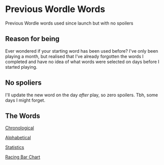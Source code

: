 # Previous Wordle Words

Previous Wordle words used since launch but with no spoilers

## Reason for being

Ever wondered if your starting word has been used before? I've only been playing a month, but realised that I've already forgotten the words I completed and have no idea of what words were selected on days before I started playing.

## No spoliers

I'll update the new word on the day *after* play, so zero spoilers. Tbh, some days I might forget.

## The Words

[Chronological](https://raw.githubusercontent.com/eagerterrier/previous-wordle-words/main/chronological.txt)

[Alphabetical](https://raw.githubusercontent.com/eagerterrier/previous-wordle-words/main/alphabetical.txt)

[Statistics](https://raw.githubusercontent.com/eagerterrier/previous-wordle-words/main/statistics.csv)

[Racing Bar Chart](./barchart.html)
